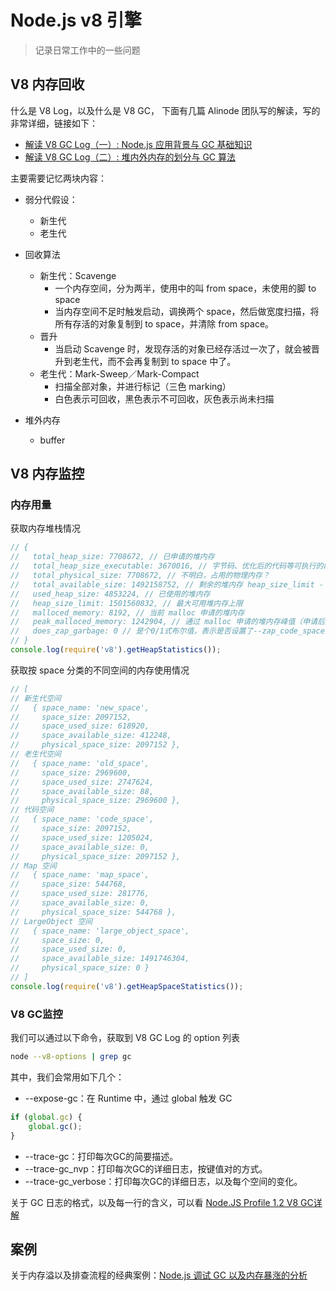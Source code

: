 
Node.js v8 引擎
=========================
> 记录日常工作中的一些问题

## V8 内存回收

什么是 V8 Log，以及什么是 V8 GC， 下面有几篇 Alinode 团队写的解读，写的非常详细，链接如下：

- [解读 V8 GC Log（一）: Node.js 应用背景与 GC 基础知识](https://yq.aliyun.com/articles/592878)
- [解读 V8 GC Log（二）: 堆内外内存的划分与 GC 算法](https://yq.aliyun.com/articles/592880?spm=a2c4e.11153940.0.0.4c32dcdeWfBogU)

主要需要记忆两块内容：

- 弱分代假设：
  - 新生代 
  - 老生代

- 回收算法
  - 新生代：Scavenge
    - 一个内存空间，分为两半，使用中的叫 from space，未使用的脚 to space
    - 当内存空间不足时触发启动，调换两个 space，然后做宽度扫描，将所有存活的对象复制到 to space，并清除 from space。
  - 晋升
    - 当启动 Scavenge 时，发现存活的对象已经存活过一次了，就会被晋升到老生代，而不会再复制到 to space 中了。
  - 老生代：Mark-Sweep／Mark-Compact
    - 扫描全部对象，并进行标记（三色 marking）
    - 白色表示可回收，黑色表示不可回收，灰色表示尚未扫描
- 堆外内存
  - buffer

## V8 内存监控

### 内存用量

获取内存堆栈情况

```javascript
// {
//   total_heap_size: 7708672, // 已申请的堆内存
//   total_heap_size_executable: 3670016, // 字节码、优化后的代码等可执行的内容占用的内存量
//   total_physical_size: 7708672, // 不明白，占用的物理内存？
//   total_available_size: 1492158752, // 剩余的堆内存 heap_size_limit - used_heap_size
//   used_heap_size: 4853224, // 已使用的堆内存
//   heap_size_limit: 1501560832, // 最大可用堆内存上限
//   malloced_memory: 8192, // 当前 malloc 申请的堆内存
//   peak_malloced_memory: 1242904, // 通过 malloc 申请的堆内存峰值（申请后还回去了）
//   does_zap_garbage: 0 // 是个0/1式布尔值，表示是否设置了--zap_code_space选项。若为真，那么V8引擎会用一个位模式来覆盖堆中的垃圾。
// }
console.log(require('v8').getHeapStatistics());
```

获取按 space 分类的不同空间的内存使用情况

```javascript
// [
// 新生代空间
//   { space_name: 'new_space',
//     space_size: 2097152,
//     space_used_size: 618920,
//     space_available_size: 412248,
//     physical_space_size: 2097152 },
// 老生代空间
//   { space_name: 'old_space',
//     space_size: 2969600,
//     space_used_size: 2747624,
//     space_available_size: 88,
//     physical_space_size: 2969600 },
// 代码空间
//   { space_name: 'code_space',
//     space_size: 2097152,
//     space_used_size: 1205024,
//     space_available_size: 0,
//     physical_space_size: 2097152 },
// Map 空间
//   { space_name: 'map_space',
//     space_size: 544768,
//     space_used_size: 281776,
//     space_available_size: 0,
//     physical_space_size: 544768 },
// LargeObject 空间
//   { space_name: 'large_object_space',
//     space_size: 0,
//     space_used_size: 0,
//     space_available_size: 1491746304,
//     physical_space_size: 0 }
// ]
console.log(require('v8').getHeapSpaceStatistics());
```

### V8 GC监控

我们可以通过以下命令，获取到 V8 GC Log 的 option 列表

```bash
node --v8-options | grep gc
```

其中，我们会常用如下几个：

- --expose-gc：在 Runtime 中，通过 global 触发 GC

```javascript
if (global.gc) {
    global.gc();
}
```

- --trace-gc：打印每次GC的简要描述。
- --trace-gc_nvp：打印每次GC的详细日志，按键值对的方式。
- --trace-gc_verbose：打印每次GC的详细日志，以及每个空间的变化。

关于 GC 日志的格式，以及每一行的含义，可以看 [Node.JS Profile 1.2 V8 GC详解](https://xenojoshua.com/2018/01/node-v8-gc/)

## 案例

关于内存溢以及排查流程的经典案例：[Node.js 调试 GC 以及内存暴涨的分析](https://blog.devopszen.com/node-js_gc)